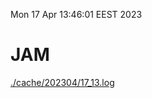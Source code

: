 Mon 17 Apr 13:46:01 EEST 2023
# JAM
<a href='./cache/202304/17_13.log'>./cache/202304/17_13.log</a>
